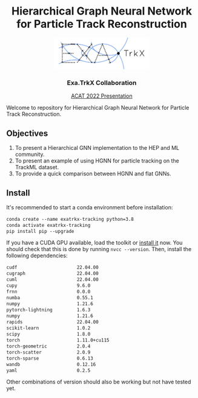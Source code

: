 <div align="center">

# Hierarchical Graph Neural Network for Particle Track Reconstruction

<figure>
    <img src="https://raw.githubusercontent.com/HSF-reco-and-software-triggers/Tracking-ML-Exa.TrkX/master/docs/media/final_wide.png" width="250"/>
</figure>
    
### Exa.TrkX Collaboration


[ACAT 2022 Presentation](https://indico.cern.ch/event/1106990/contributions/4996236/)

</div>

Welcome to repository for Hierarchical Graph Neural Network for Particle Track Reconstruction. 

## Objectives

1. To present a Hierarchical GNN implementation to the HEP and ML community.
2. To present an example of using HGNN for particle tracking on the TrackML dataset.
3. To provide a quick comparison between HGNN and flat GNNs.

## Install

It's recommended to start a conda environment before installation:

```
conda create --name exatrkx-tracking python=3.8
conda activate exatrkx-tracking
pip install pip --upgrade
```

If you have a CUDA GPU available, load the toolkit or [install it](https://docs.nvidia.com/cuda/cuda-installation-guide-linux/index.html) now. You should check that this is done by running `nvcc --version`. Then, install the following dependencies:

```
cudf                      22.04.00        
cugraph                   22.04.00        
cuml                      22.04.00       
cupy                      9.6.0            
frnn                      0.0.0                    
numba                     0.55.1           
numpy                     1.21.6 
pytorch-lightning         1.6.3
numpy                     1.21.6           
rapids                    22.04.00        
scikit-learn              1.0.2            
scipy                     1.8.0                                 
torch                     1.11.0+cu115             
torch-geometric           2.0.4                    
torch-scatter             2.0.9                    
torch-sparse              0.6.13                   
wandb                     0.12.16                  
yaml                      0.2.5                
```
Other combinations of version should also be working but not have tested yet. 